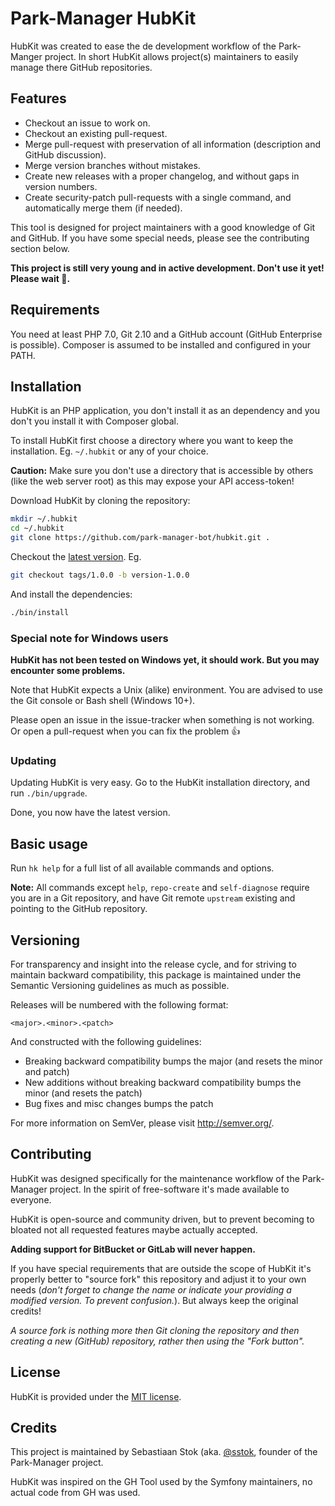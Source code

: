 # Park-Manager HubKit

HubKit was created to ease the de development workflow of the Park-Manger project.
In short HubKit allows project(s) maintainers to easily manage there GitHub repositories.

## Features

* Checkout an issue to work on.
* Checkout an existing pull-request.
* Merge pull-request with preservation of all information (description and GitHub discussion).
* Merge version branches without mistakes.
* Create new releases with a proper changelog, and without gaps in version numbers.
* Create security-patch pull-requests with a single command, and automatically merge them (if needed).

This tool is designed for project maintainers with a good knowledge of Git and GitHub.
If you have some special needs, please see the contributing section below.

**This project is still very young and in active development. Don't use it yet! Please wait :no_good:.**

## Requirements

You need at least PHP 7.0, Git 2.10 and a GitHub account (GitHub Enterprise is possible).
Composer is assumed to be installed and configured in your PATH.

## Installation

HubKit is an PHP application, you don't install it as an dependency
and you don't you install it with Composer global.

To install HubKit first choose a directory where you want to keep the installation.
Eg. `~/.hubkit` or any of your choice.

**Caution:** Make sure you don't use a directory that is accessible by
others (like the web server root) as this may expose your API access-token!

Download HubKit by cloning the repository:

```bash
mkdir ~/.hubkit
cd ~/.hubkit
git clone https://github.com/park-manager-bot/hubkit.git .
```

Checkout the [latest version](https://github.com/park-manager/hubkit/releases). Eg.

```bash
git checkout tags/1.0.0 -b version-1.0.0
```

And install the dependencies:

```bash
./bin/install
```

### Special note for Windows users

**HubKit has not been tested on Windows yet, it should work.
But you may encounter some problems.**

Note that HubKit expects a Unix (alike) environment.
You are advised to use the Git console or Bash shell (Windows 10+).

Please open an issue in the issue-tracker when something is not working.
Or open a pull-request when you can fix the problem :+1:

### Updating

Updating HubKit is very easy. Go to the HubKit installation
directory, and run `./bin/upgrade`.

Done, you now have the latest version.

## Basic usage

Run `hk help` for a full list of all available commands and options.

**Note:** All commands except `help`, `repo-create` and `self-diagnose` require 
you are in a Git repository, and have Git remote `upstream` existing and pointing 
to the GitHub repository.

## Versioning

For transparency and insight into the release cycle, and for striving
to maintain backward compatibility, this package is maintained under
the Semantic Versioning guidelines as much as possible.

Releases will be numbered with the following format:

`<major>.<minor>.<patch>`

And constructed with the following guidelines:

* Breaking backward compatibility bumps the major (and resets the minor and patch)
* New additions without breaking backward compatibility bumps the minor (and resets the patch)
* Bug fixes and misc changes bumps the patch

For more information on SemVer, please visit <http://semver.org/>.

## Contributing

HubKit was designed specifically for the maintenance workflow of the Park-Manager project.
In the spirit of free-software it's made available to everyone.

HubKit is open-source and community driven, but to prevent becoming 
to bloated not all requested features maybe actually accepted.

**Adding support for BitBucket or GitLab will never happen.**

If you have special requirements that are outside the scope of HubKit
it's properly better to "source fork" this repository and adjust it to
your own needs (*don't forget to change the name or indicate your providing
a modified version. To prevent confusion.*). But always keep the original credits!

*A source fork is nothing more then Git cloning the repository and then
creating a new (GitHub) repository, rather then using the "Fork button".*

## License

HubKit is provided under the [MIT license](LICENSE).

## Credits

This project is maintained by Sebastiaan Stok (aka. [@sstok](https://github.com/sstok),
founder of the Park-Manager project.

HubKit was inspired on the GH Tool used by the Symfony maintainers, 
no actual code from GH was used.
